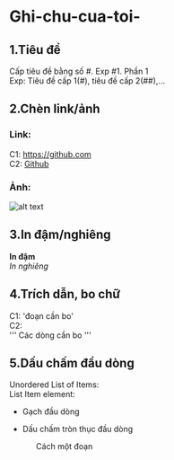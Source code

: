 # Ghi-chu-cua-toi-
## 1.Tiêu đề
Cấp tiêu đề bằng số #. Exp #1. Phần 1  
Exp: Tiêu đề cấp 1(#), tiêu đề cấp 2(##),...  
## 2.Chèn link/ảnh 
### Link:
C1: https://github.com  
C2: [Github](https://github.com) 
### Ảnh: 
![alt text](https://imgur.com/KGlTmw) 
## 3.In đậm/nghiêng
**In đậm**     
*In nghiêng* 
## 4.Trích dẫn, bo chữ 
C1: 'đoạn cần bo'  
C2:   
'''
Các dòng cần bo 
'''
## 5.Dấu chấm đầu dòng
Unordered List of Items:  
List Item element:  
- Gạch đầu dòng
<ul> 
<li>Dấu chấm tròn thục đầu dòng</li>
<ol>Cách một đoạn</ol>
</ul>
